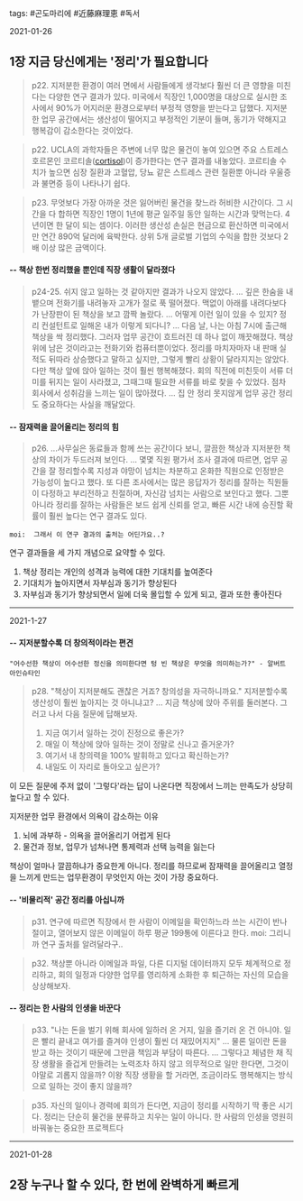 tags:  #곤도마리에 #近藤麻理恵 #독서

2021-01-26
## 1장 지금 당신에게는 '정리'가 필요합니다
>p22. 지저분한 환경이 여러 면에서 사람들에게 생각보다 훨씬 더 큰 영향을 미친다는 다양한 연구 결과가 있다. 미국에서 직장인 1,000명을 대상으로 실시한 조사에서 90%가 어지러운 환경으로부터 부정적 영향을 받는다고 답했다. 지저분한 업무 공간에서는 생산성이 떨어지고 부정적인 기분이 들며, 동기가 약해지고 행복감이 감소한다는 것이었다.

> p22. UCLA의 과학자들은 주변에 너무 많은 물건이 놓여 있으면 주요 스트레스 호르몬인 코르티솔([cortisol](https://www.webmd.com/a-to-z-guides/what-is-cortisol#1))이 증가한다는 연구 결과를 내놓았다. 코르티솔 수치가 높으면 심장 질환과 고혈압, 당뇨 같은 스트레스 관련 질환뿐 아니라 우울증과 불면증 등이 나타나기 쉽다.

> p23. 무엇보다 가장 아까운 것은 잃어버린 물건을 찾느라 허비한 시간이다. 그 시간을 다 합하면 직장인 1명이 1년에 평균 일주일 동안 일하는 시간과  맞먹는다. 4년이면 한 달이 되는 셈이다. 이러한 생산성 손실은 현금으로 환산하면 미국에서만 연간 890억 달러에 육박한다. 상위 5개 글로벌 기업의 수익을 합한 것보다 2배 이상 많은 금액이다.

#### -- 책상 한번 정리했을 뿐인데 직장 생활이 달라졌다
> p24-25. 쉬지 않고 일하는 것 같아지만 결과가 나오지 않았다.
> ...
> 깊은 한숨을 내뱉으며 전화기를 내려놓자 고개가 절로 푹 떨어졌다. 맥없이 아래를 내려다보다가 난장판이 된 책상을 보고 깜짝 놀랐다.
> ...
> 어떻게 이런 일이 있을 수 있지? 정리 컨설턴트로 일해온 내가 이렇게 되다니? 
> ...
> 다음 날, 나는 아침 7시에 출근해 책상을 싹 정리했다. 그러자 업무 공간이 흐트러진 데 하나 없이 깨끗해졌다. 책상 위에 남은 것이라고는 전화기와 컴퓨터뿐이었다.
> 정리를 마치자마자 내 판매 실적도 뒤따라 상승했다고 말하고 싶지만, 그렇게 빨리 상황이 달라지지는 않았다. 다만 책상 앞에 앉아 일하는 것이 훨씬 행복해졌다. 회의 직전에 미친듯이 서류 더미를 뒤지는 일이 사라졌고, 그때그때 필요한 서류를 바로 찾을 수 있었다. 점차 회사에서 성취감을 느끼는 일이 많아졌다.
> ...
> 집 안 정리 못지않게 업무 공간 정리도 중요하다는 사실을 깨달았다.

#### -- 잠재력을 끌어올리는 정리의 힘
> p26. ...사무실은 동료들과 함께 쓰는 공간이다 보니, 깔끔한 책상과 지저분한 책상의 차이가 두드러져 보인다. 
> ...
> 몇몇 직원 평가서 조사 결과에 따르면, 업무 공간을 잘 정리할수록 지성과 야망이 넘치는 차분하고 온화한 직원으로 인정받은 가능성이 높다고 했다. 또 다른 조사에서는 많은 응답자가 정리를 잘하는 직원들이 다정하고 부리전하고 친절하며, 자신감 넘치는 사람으로 보인다고 했다. 그뿐 아니라 정리를 잘하는 사람들은 보드 쉽게 신뢰를 얻고, 빠른 시간 내에 승진할 확률이 훨씬 높다는 연구 결과도 있다.

	moi:  그래서 이 연구 결과의 출처는 어딘가요..?

연구 결과들을 세 가지 개념으로 요약할 수 있다.
1. 책상 정리는 개인의 성격과 능력에 대한 기대치를 높여준다
2. 기대치가 높아지면서 자부심과 동기가 향상된다
3. 자부심과 동기가 향상되면서 일에 더욱 몰입할 수 있게 되고, 결과 또한 좋아진다

<hr />

2021-1-27
#### -- 지저분할수록 더 창의적이라는 편견
```text
"어수선한 책상이 어수선한 정신을 의미한다면 텅 빈 책상은 무엇을 의미하는가?" - 알버트 아인슈타인
```

>p28. 
>"책상이 지저분해도 괜찮은 거죠? 창의성을 자극하니까요."
> 지저분할수록 생산성이 훨씬 높아지는 것 아니냐고? ... 지금 책상에 앉아 주위를 둘러본다. 그러고 나서 다음 질문에 답해보자.
> 1. 지금 여기서 일하는 것이 진정으로 좋은가?
> 2. 매일 이 책상에 앉아 일하는 것이 정말로 신나고 즐거운가?
> 3. 여기서 내 창의력을  100% 발휘하고 있다고 확신하는가?
> 4. 내일도 이 자리로 돌아오고 싶은가?
> 
이 모든 질문에 주저 없이 '그렇다'라는 답이 나온다면 직장에서 느끼는 만족도가 상당히 높다고 할 수 있다.

지저분한 업무 환경에서 의욕이 감소하는 이유
1. 뇌에 과부하 - 의욕을  끌어올리기 어럽게 된다
2. 물건과 정보, 업무가 넘쳐나면 통제력과 선택 능력을 잃는다

책상이 얼마나 깔끔하냐가 중요한게 아니다. 정리를 하므로써 잠재력을 끌어올리고 열정을 느끼게 만드는 업무환경이 무엇인지 아는 것이 가장 중요하다.

#### -- '비물리적' 공간 정리를  아십니까 
> p31. 
연구에 따르면 직장에서 한 사람이 이메일을 확인하느라 쓰는 시간이 반나절이고, 열어보지 않은 이메일이 하루 평균 199통에 이른다고 한다.
	moi: 그리니까 연구 출처를 알려달라구..
	
> p32.
책상뿐 아니라 이메일과 파일, 다른  디지털 데이터까지 모두 체계적으로 정리하고, 회의 일정과 다양한 업무를 영리하게 소화한 후 퇴근하는 자신의 모습을 상상해보자. 

#### -- 정리는 한 사람의 인생을 바꾼다
> p33.
"나는  돈을 벌기 위해 회사에 일하러 온 거지, 일을 즐기러 온 건 아니야. 일은 빨리 끝내고 여가를 즐겨야 인생이 훨씬 더 재밌어지지"
...
물론 일이란 돈을 받고 하는 것이기 때문에 그만큼 책임과 부담이 따른다.
...
그렇다고 체념한 채 직장 생활을 즐겁게 만들려는 노력조차 하지 않고 의무적으로 일만 한다면, 그것이야말로 괴롭지 않을까? 이왕 직장 생황을 할 거라면, 조금이라도 행복해지는 방식으로 일하는 것이 좋지 않을까?

> p35.
자신의 일이나 경력에 회의가 든다면, 지금이 정리를 시작하기 딱 좋은 시기다. 정리는 단순히 물건을 분류하고 치우는 일이 아니다. 한 사람의 인셩을 영원히 바꿔놓는 중요한 프로젝트다

<hr />

2021-01-28
## 2장 누구나 할 수 있다, 한 번에 완벽하게 빠르게